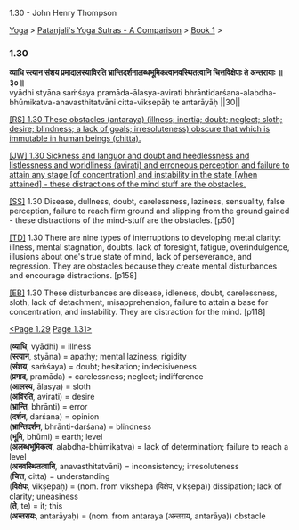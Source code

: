 1.30 - John Henry Thompson 

[Yoga](../../../yoga.html)‎ > ‎[Patanjali's Yoga Sutras - A Comparison](../../patanjani.html)‎ > ‎[Book 1](../book-1.html)‎ > ‎

### 1.30

**व्याधि स्त्यान संशय प्रमादालस्याविरति भ्रान्तिदर्शनालब्धभूमिकत्वानवस्थितत्वानि चित्तविक्षेपाः ते अन्तरायाः ॥३०॥**  
vyādhi styāna saṁśaya pramāda-ālasya-avirati bhrāntidarśana-alabdha-bhūmikatva-anavasthitatvāni citta-vikṣepāḥ te antarāyāḥ ||30||  
  
  
[\[RS\] 1.30 These obstacles (antaraya) (illness; inertia; doubt; neglect; sloth; desire; blindness; a lack of goals; irresoluteness) obscure that which is immutable in human beings (chitta).](http://www.ashtangayoga.info/philosophy/yoga-sutra-patanjali/chapter-1/item/vyadhi-styana-sanshaya-pramada-alasya-avirati/)  
  
[\[JW\] 1.30 Sickness and languor and doubt and heedlessness and listlessness and worldliness (avirati) and erroneous perception and failure to attain any stage \[of concentration\] and instability in the state \[when attained\] - these distractions of the mind stuff are the obstacles.](http://books.google.com/books?id=YzFImjtOxUwC&pg=PA63&ci=127%2C820%2C711%2C121&source=bookclip)  
  
[\[SS\]](http://www.amazon.com/Yoga-Sutras-Patanjali-Commentary-Satchidananda/dp/0932040381) 1.30 Disease, dullness, doubt, carelessness, laziness, sensuality, false perception, failure to reach firm ground and slipping from the ground gained - these distractions of the mind-stuff are the obstacles. \[p50\]  
  
[\[TD\]](http://www.amazon.com/Heart-Yoga-Developing-Personal-Practice/dp/089281764X/ref=sr_1_5?ie=UTF8&qid=1326228195&sr=8-5) 1.30 There are nine types of interruptions to developing metal clarity: illness, mental stagnation, doubts, lack of foresight, fatigue, overindulgence, illusions about one's true state of mind, lack of perseverance, and regression. They are obstacles because they create mental disturbances and encourage distractions. \[p158\]  
  
[\[EB\]](http://www.amazon.com/Yoga-Sutras-Patanjali-Translation-Commentary/dp/0865477361/ref=sr_1_1?ie=UTF8&s=books&qid=1250508322&sr=1-1) 1.30 These disturbances are disease, idleness, doubt, carelessness, sloth, lack of detachment, misapprehension, failure to attain a base for concentration, and instability. They are distraction for the mind. \[p118\]  
  
  
[<Page 1.29](129.html)  [Page 1.31>](131.html)  
  
  
  
  
  

(**व्याधि**, vyādhi) = illness  
(**स्त्यान**, styāna) = apathy; mental laziness; rigidity  
(**संशय**, saṁśaya) = doubt; hesitation; indecisiveness  
(**प्रमाद**, pramāda) = carelessness; neglect; indifference  
(**आलस्य**, ālasya) = sloth  
(**अविरति**, avirati) = desire  
(**भ्रान्ति**, bhrānti) = error  
(**दर्शन**, darśana) = opinion  
(**भ्रान्तिदर्शन**, bhrānti-darśana) = blindness  
(**भूमि**, bhūmi) = earth; level  
(**अलब्धभूमिकत्व**, alabdha-bhūmikatva) = lack of determination; failure to reach a level  
(**अनवस्थितत्वानि**, anavasthitatvāni) = inconsistency; irresoluteness  
(**चित्त**, citta) = understanding  
(**विक्षेपः**, vikṣepaḥ) = (nom. from vikshepa (विक्षेप, vikṣepa)) dissipation; lack of clarity; uneasiness  
(**ते**, te) = it; this  
(**अन्तरायः**, antarāyaḥ) = (nom. from antaraya (अन्तराय, antarāya)) obstacle

